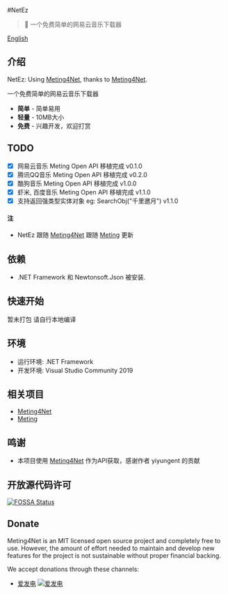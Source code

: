 #NetEz
> :cake: 一个免费简单的网易云音乐下载器



[English](README_en.md)

## 介绍

NetEz: Using <a href="https://github.com/yiyungent/Meting4Net" target="_blank">Meting4Net</a>, thanks to <a href="https://github.com/yiyungent/Meting4Net" target="_blank">Meting4Net</a>.   

一个免费简单的网易云音乐下载器
 + **简单** - 简单易用
 + **轻量** - 10MB大小
 + **免费** - 兴趣开发，欢迎打赏
 
## TODO

- [x] 网易云音乐 Meting Open API 移植完成 v0.1.0
- [x] 腾讯QQ音乐 Meting Open API 移植完成 v0.2.0
- [x] 酷狗音乐 Meting Open API 移植完成 v1.0.0
- [x] 虾米, 百度音乐 Meting Open API 移植完成 v1.1.0
- [x] 支持返回强类型实体对象 eg: SearchObj("千里邀月") v1.1.0  

#### 注

- NetEz 跟随 <a href="https://github.com/yiyungent/Meting4Net" target="_blank">Meting4Net</a> 跟随 <a href="https://github.com/metowolf/Meting" target="_blank">Meting</a> 更新


## 依赖



- .NET Framework 和 Newtonsoft.Json 被安装.


## 快速开始
暂未打包
请自行本地编译


## 环境

- 运行环境: .NET Framework
- 开发环境: Visual Studio Community 2019

## 相关项目

- [Meting4Net](https://github.com/yiyungent/Meting4Net)
- [Meting](https://github.com/metowolf/Meting)
 
## 鸣谢

- 本项目使用 <a href="https://github.com/yiyungent/Meting4Net" target="_blank">Meting4Net</a> 作为API获取，感谢作者 yiyungent 的贡献

## 开放源代码许可

[![FOSSA Status](https://app.fossa.com/api/projects/git%2Bgithub.com%2Fyiyungent%2FMeting4Net.svg?type=large)](https://app.fossa.com/projects/git%2Bgithub.com%2Fyiyungent%2FMeting4Net?ref=badge_large)


## Donate

Meting4Net is an MIT licensed open source project and completely free to use. However, the amount of effort needed to maintain and develop new features for the project is not sustainable without proper financial backing.

We accept donations through these channels:
- <a href="https://afdian.net/@PopcornBoom" target="_blank">爱发电</a>
[![爱发电](https://z3.ax1x.com/2021/04/04/cuwiDK.jpg)](https://imgtu.com/i/cuwiDK)
